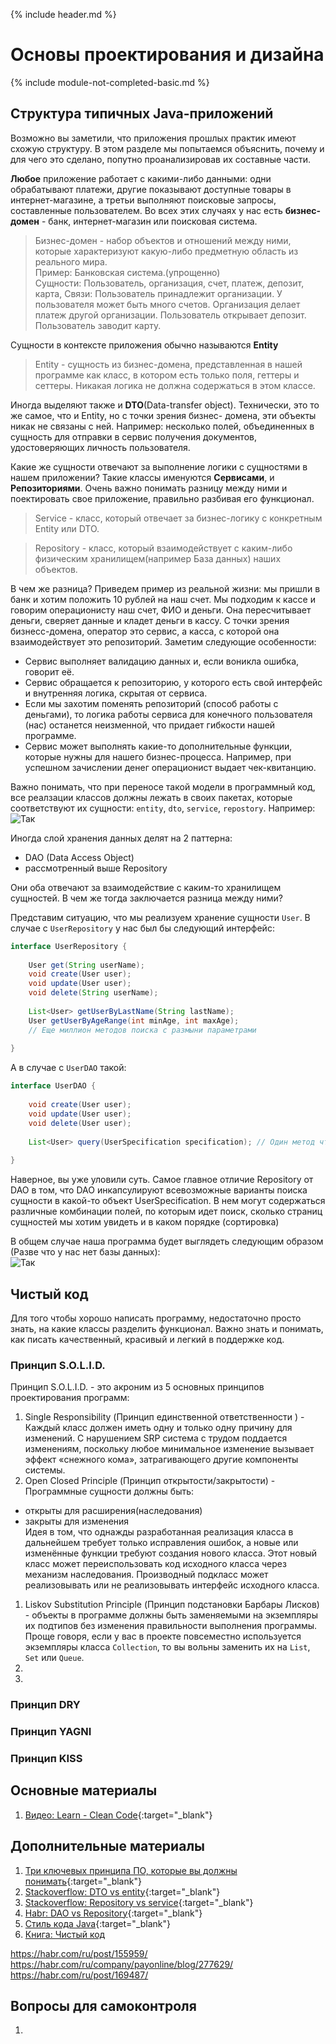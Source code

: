 {% include header.md %}

Основы проектирования и дизайна
===
{% include module-not-completed-basic.md %}

Структура типичных Java-приложений
---------------------
Возможно вы заметили, что приложения прошлых практик имеют схожую структуру. В этом разделе мы попытаемся объяснить, 
почему и для чего это сделано, попутно проанализировав их составные части.

**Любое** приложение работает с какими-либо данными: одни обрабатывают платежи, другие показывают доступные товары в 
интернет-магазине, а третьи выполняют поисковые запросы, составленные пользователем. Во всех этих случаях у нас есть 
**бизнес-домен** - банк, интернет-магазин или поисковая система.

> Бизнес-домен - набор объектов и отношений между ними, которые характеризуют какую-либо предметную область из реального 
мира.  
> Пример: Банковская система.(упрощенно)  
> Сущности: Пользователь, организация, счет, платеж, депозит, карта,
> Связи: Пользователь принадлежит организации. У пользователя может быть много счетов. Организация делает платеж другой 
организации. Пользователь открывает депозит. Пользователь заводит карту.

Сущности в контексте приложения обычно называются **Entity**

> Entity - сущность из бизнес-домена, представленная в нашей программе как класс, в котором есть только поля, геттеры и 
сеттеры. Никакая логика не должна содержаться в этом классе.

Иногда выделяют также и **DTO**(Data-transfer object). Технически, это то же самое, что и Entity, но с точки зрения бизнес-
домена, эти объекты никак не связаны с ней. Например: несколько полей, объединенных в сущность для отправки в сервис 
получения документов, удостоверяющих личность пользователя.

Какие же сущности отвечают за выполнение логики с сущностями в нашем приложении? Такие классы именуются **Сервисами**, и
 **Репозиториями**. Очень важно понимать разницу между ними и поектировать свое приложение, правильно разбивая его функционал.

> Service - класс, который отвечает за бизнес-логику с конкретным Entity или DTO. 

> Repository - класс, который взаимодействует с каким-либо физическим хранилищем(например База данных) наших объектов.

В чем же разница? Приведем пример из реальной жизни: мы пришли в банк и хотим положить 10 рублей на наш счет. Мы подходим к
кассе и говорим операционисту наш счет, ФИО и деньги. Она пересчитывает деньги, сверяет данные и кладет деньги в кассу.
С точки зрения бизнесс-домена, оператор это сервис, а касса, с которой она взаимодействует это репозиторий. Заметим следующие
особенности:
+ Сервис выполняет валидацию данных и, если воникла ошибка, говорит её.
+ Сервис обращается к репозиторию, у которого есть свой интерфейс и внутренняя логика, скрытая от сервиса.
+ Если мы захотим поменять репозиторий (способ работы с деньгами), то логика работы сервиса для конечного пользователя (нас)
останется неизменной, что придает гибкости нашей программе.
+ Сервис может выполнять какие-то дополнительные функции, которые нужны для нашего бизнес-процесса. Например, при успешном
зачислении денег операционист выдает чек-квитанцию.

Важно понимать, что при переносе такой модели в программный код, все реалзации классов должны лежать в своих пакетах, которые
соответствуют их сущности: `entity`, `dto`, `service`, `repostory`. Например:  
![Так](./img/project_structure.png)

Иногда слой хранения данных делят на 2 паттерна:
+ DAO (Data Access Object)
+ рассмотренный выше Repository

Они оба отвечают за взаимодействие с каким-то хранилищем сущностей. В чем же тогда заключается разница между ними?

Представим ситуацию, что мы реализуем хранение сущности `User`. В случае с `UserRepository` у нас был бы следующий интерфейс:
```java
interface UserRepository {
    
    User get(String userName);
    void create(User user);
    void update(User user);
    void delete(String userName);
 
    List<User> getUserByLastName(String lastName);
    User getUserByAgeRange(int minAge, int maxAge);
    // Еще миллион методов поиска с размыни параметрами
    
}
```

А в случае с `UserDAO` такой: 
```java
interface UserDAO {
    
    void create(User user);
    void update(User user);
    void delete(User user);
    
    List<User> query(UserSpecification specification); // Один метод что правит всеми запросами поиска
    
}
```

Наверное, вы уже уловили суть. Самое главное отличие Repository от DAO в том, что DAO инкапсулируют всевозможные варианты 
поиска сущности в какой-то объект UserSpecification. В нем могут содержаться различные комбинации полей, по которым идет
поиск, сколько страниц сущностей мы хотим увидеть и в каком порядке (сортировка)

В общем случае наша программа будет выглядеть следующим образом (Разве что у нас нет базы данных):  
![Так](./img/project_layers.png)

Чистый код
---------------------
Для того чтобы хорошо написать программу, недостаточно просто знать, на какие классы разделить функционал. Важно знать и
понимать, как писать качественный, красивый и легкий в поддержке код.

### Принцип S.O.L.I.D.
Принцип S.O.L.I.D. - это акроним из 5 основных принципов проектирования программ:
1. Single Responsibility (Принцип единственной ответственности ) - Каждый класс должен иметь одну и только одну причину 
для изменений. С нарушением SRP система с трудом поддается изменениям, поскольку любое минимальное изменение вызывает 
эффект «снежного кома», затрагивающего другие компоненты системы.
1. Open Closed Principle (Принцип открытости/закрытости) - Программные сущности должны быть:
* открыты для расширения(наследования)
* закрыты для изменения  
Идея в том, что однажды разработанная реализация класса в дальнейшем требует только исправления ошибок, а новые или 
изменённые функции требуют создания нового класса. Этот новый класс может переиспользовать код исходного класса через 
механизм наследования. Производный подкласс может реализовывать или не реализовывать интерфейс исходного класса.
1. Liskov Substitution Principle (Принцип подстановки Барбары Лисков) - объекты в программе должны быть заменяемыми на 
экземпляры их подтипов без изменения правильности выполнения программы. Проще говоря, если у вас в проекте повсеместно 
используется экземпляры класса `Collection`, то вы вольны заменить их на `List`, `Set` или `Queue`.
1. 
1. 

### Принцип DRY

### Принцип YAGNI

### Принцип KISS

Основные материалы
---------------------
1. [Видео: Learn - Clean Code](https://learn.by/courses/course-v1:EPAM+CC+ext1/about){:target="_blank"}

Дополнительные материалы
---------------------
1. [Три ключевых принципа ПО, которые вы должны понимать](https://habr.com/ru/post/144611/){:target="_blank"}
1. [Stackoverflow: DTO vs entity](https://stackoverflow.com/questions/39397147/difference-between-entity-and-dto){:target="_blank"}
1. [Stackoverflow: Repository vs service](https://stackoverflow.com/questions/1440096/difference-between-repository-and-service){:target="_blank"}
1. [Habr: DAO vs Repository](https://habr.com/ru/post/263033/){:target="_blank"}
1. [Стиль кода Java](https://github.com/lanit-tercom-school/grouplock/wiki/%D0%9A%D0%BE%D0%B4-%D1%81%D1%82%D0%B0%D0%B9%D0%BB-%D0%B4%D0%BB%D1%8F-%D1%8F%D0%B7%D1%8B%D0%BA%D0%B0-Java/){:target="_blank"}
1. [Книга: Чистый код](./books/Чистый%20Код%20(Роберт%20Мартин).djvu)

https://habr.com/ru/post/155959/
https://habr.com/ru/company/payonline/blog/277629/
https://habr.com/ru/post/169487/

Вопросы для самоконтроля
---------------------
1. 

